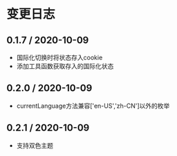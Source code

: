 # 变更日志

## 0.1.7 / 2020-10-09

- 国际化切换时将状态存入cookie
- 添加工具函数获取存入的国际化状态


## 0.2.0 / 2020-10-09

- currentLanguage方法兼容['en-US','zh-CN']以外的枚举

## 0.2.1 / 2020-10-09

- 支持双色主题